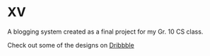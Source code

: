 # XV

A blogging system created as a final project for my Gr. 10 CS class.

Check out some of the designs on [Dribbble](https://dribbble.com/jaden/projects/228215-XV)
